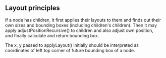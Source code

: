 ## Layout principles
If a node has children, it first applies their layouts to them and finds out their own sizes and bounding boxes (including children's children).
Then it may apply adjustPositionRecursive() to children and also 
adjust own position, and finally calculate and return bounding box.

The x, y passed to applyLayout() initially should be interpreted as 
coordinates of left top corner of future bounding box of a node.